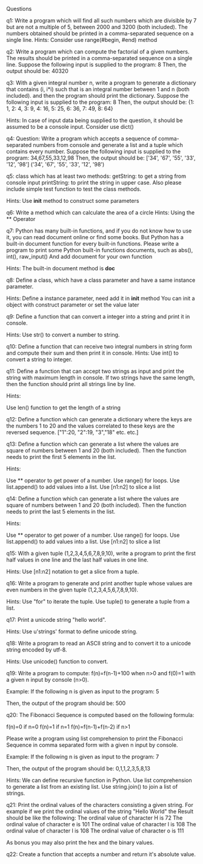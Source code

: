 Questions 

q1:
Write a program which will find all such numbers which are divisible by 7 but are not a multiple of 5,
between 2000 and 3200 (both included).
The numbers obtained should be printed in a comma-separated sequence on a single line.
Hints: 
Consider use range(#begin, #end) method

q2:
Write a program which can compute the factorial of a given numbers.
The results should be printed in a comma-separated sequence on a single line.
Suppose the following input is supplied to the program:
8
Then, the output should be:
40320

q3:
With a given integral number n, write a program to generate a dictionary that contains (i, i*i) such that is an integral number between 1 and n (both included). and then the program should print the dictionary.
Suppose the following input is supplied to the program:
8
Then, the output should be:
{1: 1, 2: 4, 3: 9, 4: 16, 5: 25, 6: 36, 7: 49, 8: 64}

Hints:
In case of input data being supplied to the question, it should be assumed to be a console input.
Consider use dict()

q4:
Question:
Write a program which accepts a sequence of comma-separated numbers from console and generate a list and a tuple which contains every number.
Suppose the following input is supplied to the program:
34,67,55,33,12,98
Then, the output should be:
['34', '67', '55', '33', '12', '98']
('34', '67', '55', '33', '12', '98')

q5:
class which has at least two methods:
getString: to get a string from console input
printString: to print the string in upper case.
Also please include simple test function to test the class methods.

Hints:
Use __init__ method to construct some parameters

q6:
Write a method which can calculate the area of a circle
Hints: Using the ** Operator

q7:
Python has many built-in functions, and if you do not know how to use it, you can read document online or find some books. But Python has a built-in document function for every built-in functions.
Please write a program to print some Python built-in functions documents, such as abs(), int(), raw_input()
And add document for your own function
    
Hints:
    The built-in document method is __doc__


q8:
    Define a class, which have a class parameter and have a same instance parameter.

Hints: Define a instance parameter, need add it in __init__ method
    You can init a object with construct parameter or set the value later

q9:
Define a function that can convert a integer into a string and print it in console.

Hints: Use str() to convert a number to string.

q10:
Define a function that can receive two integral numbers in string form and compute their sum and then print it in console.
Hints: Use int() to convert a string to integer.

q11:
Define a function that can accept two strings as input and print the string with maximum length in console. If two strings have the same length, then the function should print all strings line by line.

Hints:

Use len() function to get the length of a string

q12:
Define a function which can generate a dictionary where the keys are the numbers 1 to 20 and the values correlated to these keys are the reversed sequence.
["1":20, "2":19, "3","18" etc. etc.]


q13:
Define a function which can generate a list where the values are square of numbers between 1 and 20 (both included). Then the function needs to print the first 5 elements in the list.

Hints:

Use ** operator to get power of a number.
Use range() for loops.
Use list.append() to add values into a list.
Use [n1:n2] to slice a list

q14:
Define a function which can generate a list where the values are square of numbers between 1 and 20 (both included). Then the function needs to print the last 5 elements in the list.

Hints:

Use ** operator to get power of a number.
Use range() for loops.
Use list.append() to add values into a list.
Use [n1:n2] to slice a list

q15:
With a given tuple (1,2,3,4,5,6,7,8,9,10), write a program to print the first half values in one line and the last half values in one line. 

Hints: Use [n1:n2] notation to get a slice from a tuple.

q16:
Write a program to generate and print another tuple whose values are even numbers in the given tuple (1,2,3,4,5,6,7,8,9,10). 

Hints: Use "for" to iterate the tuple. Use tuple() to generate a tuple from a list.

q17:
Print a unicode string "hello world".

Hints:
Use u'strings' format to define unicode string.

q18:
Write a program to read an ASCII string and to convert it to a unicode string encoded by utf-8.

Hints:
Use unicode() function to convert.


q19:
Write a program to compute:
f(n)=f(n-1)+100 when n>0
and f(0)=1 with a given n input by console (n>0).

Example:
If the following n is given as input to the program:
5

Then, the output of the program should be:
500

q20:
The Fibonacci Sequence is computed based on the following formula:

f(n)=0 if n=0
f(n)=1 if n=1
f(n)=f(n-1)+f(n-2) if n>1

Please write a program using list comprehension to print the Fibonacci Sequence in comma separated form with a given n input by console.

Example:
If the following n is given as input to the program:
7

Then, the output of the program should be:
0,1,1,2,3,5,8,13


Hints:
We can define recursive function in Python.
Use list comprehension to generate a list from an existing list.
Use string.join() to join a list of strings.

q21:
Print the ordinal values of the characters consisting a given string.
For example if we print the ordinal values of the string "Hello World"
the Result should be like the following:
The ordinal value of character H is 72
The ordinal value of character e is 101
The ordinal value of character l is 108
The ordinal value of character l is 108
The ordinal value of character o is 111

As bonus you may also print the hex and the binary values.

q22:
Create a function that accepts a number and return it's absolute value.
